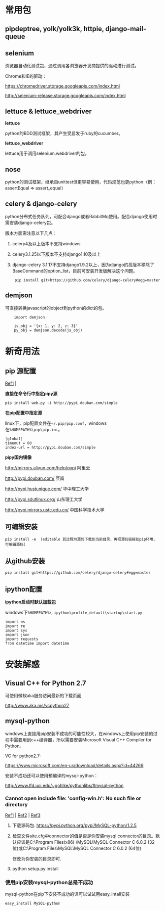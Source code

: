 # 常用包

## pipdeptree, yolk/yolk3k, httpie, django-mail-queue

## selenium

浏览器自动化测试包，通过调用各浏览器开发商提供的驱动进行测试。

Chrome和IE的驱动：

<https://chromedriver.storage.googleapis.com/index.html>

<http://selenium-release.storage.googleapis.com/index.html>

## lettuce & lettuce_webdriver

**lettuce**

python的BDD测试框架，其产生受启发于ruby的cucumber。

**lettuce_webdriver**

lettuce用于调用selenium.webdriver的包。

## nose

python的测试框架，继承自unittest但更容易使用，代码规范也更python（例：assertEqual => assert_equal）

## celery & django-celery

python分布式任务队列，可配合django或者RabbitMq使用。配合django使用时需安装django-celery包。

版本方面需注意以下几点：

1. celery4及以上版本不支持windows
2. celery3.1.25以下版本不支持django1.10及以上
3. django-celery 3.1.17不支持django1.9.2以上，因为django的高版本移除了BaseCommand的option_list，目前可安装开发版解决这个问题。

    	pip install git+https://github.com/celery/django-celery#egg=master

## demjson

可直接转换javascript的object到python的dict的包。

        import demjson

        js_obj = '{x: 1, y: 2, z: 3}'
        py_obj = demjson.decode(js_obj)

# 新奇用法

## pip 源配置

[Ref1](http://topmanopensource.iteye.com/blog/2004853) |

**直接在命令行中指定pipy源**

    pip install web.py -i http://pypi.douban.com/simple

**在pip配置中指定源**

linux下，pip配置文件在`~/.pip/pip.conf`，windows在`%HOMEPATH%\pip\pip.ini`。

    [global]
    timeout = 60
    index-url = http://pypi.douban.com/simple

**pipy国内镜像**

<http://mirrors.aliyun.com/help/pypi>  阿里云

<http://pypi.douban.com/>  豆瓣

<http://pypi.hustunique.com/>  华中理工大学

<http://pypi.sdutlinux.org/>  山东理工大学

<http://pypi.mirrors.ustc.edu.cn/>  中国科学技术大学

## 可编辑安装

    pip install -e  (editable 其过程为源码下载到当前目录，再把源码链接到pip环境，可编辑源码)

## 从github安装

    pip install git+https://github.com/celery/django-celery#egg=master


## ipython配置

**ipython启动时默认加载包**

windows下`%HOMEPATH%\.ipython\profile_default\startup\start.py`

    import os
    import re
    import sys
    import json
    import requests
    from datetime import datetime

# 安装解惑

## Visual C++ for Python 2.7

可使用微软aka服务访问最新的下载页面

<http://www.aka.ms/vcpython27>

## mysql-python

windows上直接用pip安装不成功的可能性较大，在windows上使用pip安装的过程中需要用到c++编译器，所以需要安装Microsoft Visual C++ Compiler for Python。

VC for python2.7:

<https://www.microsoft.com/en-us/download/details.aspx?id=44266>

安装不成功还可以使用预编译的mysql-python：

<http://www.lfd.uci.edu/~gohlke/pythonlibs/#mysql-python>

### Cannot open include file: 'config-win.h': No such file or directory

[Ref1](http://stackoverflow.com/questions/1972259/cannot-open-include-file-config-win-h-no-such-file-or-directory-while-inst) |
[Ref2](http://www.mamicode.com/info-detail-307184.html) |
[Ref3](http://stackoverflow.com/questions/26866147/mysql-python-install-fatal-error)

1. 下载源码包. <https://pypi.python.org/pypi/MySQL-python/1.2.5> 

2. 检查文件site.cfg中connector的值是否是你安装mysql connector的目录。默认应该是C:\Program Files(x86) \MySQL\MySQL Connector C 6.0.2 (32位)或C:\Program Files\MySQL\MySQL Connector C 6.0.2 (64位)

    修改为你安装的目录即可. 

3. python setup.py install

### 使用pip安装mysql-python总是不成功

mysql-python在pip下安装不成功的话可以试试用easy_intall安装
    
    easy_install MySQL-python
